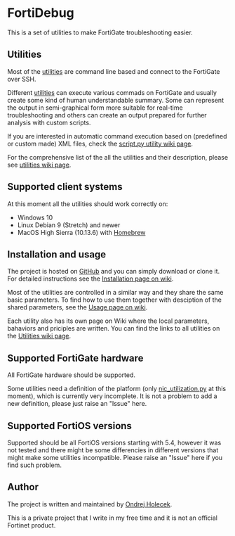 # FortiDebug

This is a set of utilities to make FortiGate troubleshooting easier. 

## Utilities 

Most of the [utilities](https://github.com/ondrejholecek/fortidebug/wiki/Utilities) are command line based and connect to the FortiGate over SSH.

Different [utilities](https://github.com/ondrejholecek/fortidebug/wiki/Utilities) can execute various commads on FortiGate and usually create some kind of human understandable summary.  Some can represent the output in semi-graphical form more suitable for real-time troubleshooting and others can create an output prepared for further analysis with custom scripts.

If you are interested in automatic command execution based on (predefined or custom made) XML files, check the [script.py utility wiki page](https://github.com/ondrejholecek/fortidebug/wiki/utilities-script.py).

For the comprehensive list of the all the utilities and their description, please see [utilities wiki page](https://github.com/ondrejholecek/fortidebug/wiki/Utilities).

## Supported client systems

At this moment all the utilities should work correctly on:
- Windows 10 
- Linux Debian 9 (Stretch) and newer
- MacOS High Sierra (10.13.6) with [Homebrew](https://brew.sh/)

## Installation and usage

The project is hosted on [GitHub](https://github.com/ondrejholecek/fortidebug) and you can simply download or clone it. For detailed instructions see the [Installation page on wiki](https://github.com/ondrejholecek/fortidebug/wiki/Installation).

Most of the utilities are controlled in a similar way and they share the same basic parameters. To find how to use them together with desciption of the shared parameters, see the [Usage page on wiki](https://github.com/ondrejholecek/fortidebug/wiki/Usage).

Each utility also has its own page on Wiki where the local parameters, bahaviors and priciples are written. You can find the links to all utilities on the [Utilities wiki page](https://github.com/ondrejholecek/fortidebug/wiki/Utilities).

## Supported FortiGate hardware 

All FortiGate hardware should be supported. 

Some utilities need a definition of the platform (only [nic_utilization.py](https://github.com/ondrejholecek/fortidebug/wiki/utilization-nic_utilization.py) at this moment), which is currently very incomplete. It is not a problem to add a new definition, please just raise an "Issue" here.

## Supported FortiOS versions

Supported should be all FortiOS versions starting with 5.4, however it was not tested and there might
be some differencies in different versions that might make some utilities incompatible. Please raise
an "Issue" here if you find such problem.

## Author

The project is written and maintained by [Ondrej Holecek](https://www.holecek.eu/).

This is a private project that I write in my free time and it is not an official Fortinet product.




